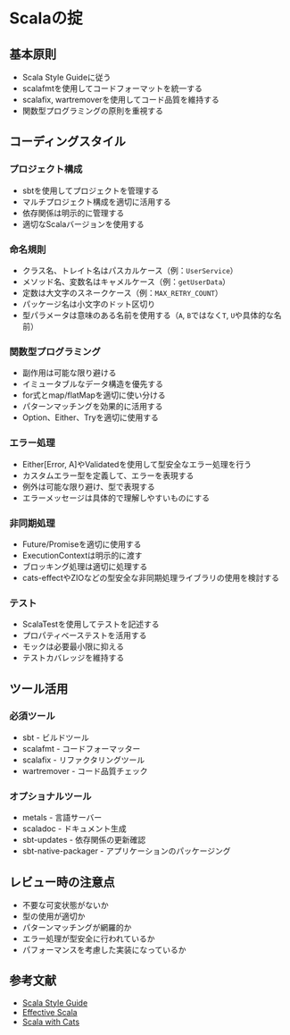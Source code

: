 # Scalaの掟

## 基本原則

- Scala Style Guideに従う
- scalafmtを使用してコードフォーマットを統一する
- scalafix, wartremoverを使用してコード品質を維持する
- 関数型プログラミングの原則を重視する

## コーディングスタイル

### プロジェクト構成

- sbtを使用してプロジェクトを管理する
- マルチプロジェクト構成を適切に活用する
- 依存関係は明示的に管理する
- 適切なScalaバージョンを使用する

### 命名規則

- クラス名、トレイト名はパスカルケース（例：`UserService`）
- メソッド名、変数名はキャメルケース（例：`getUserData`）
- 定数は大文字のスネークケース（例：`MAX_RETRY_COUNT`）
- パッケージ名は小文字のドット区切り
- 型パラメータは意味のある名前を使用する（`A`, `B`ではなく`T`, `U`や具体的な名前）

### 関数型プログラミング

- 副作用は可能な限り避ける
- イミュータブルなデータ構造を優先する
- for式とmap/flatMapを適切に使い分ける
- パターンマッチングを効果的に活用する
- Option、Either、Tryを適切に使用する

### エラー処理

- Either[Error, A]やValidatedを使用して型安全なエラー処理を行う
- カスタムエラー型を定義して、エラーを表現する
- 例外は可能な限り避け、型で表現する
- エラーメッセージは具体的で理解しやすいものにする

### 非同期処理

- Future/Promiseを適切に使用する
- ExecutionContextは明示的に渡す
- ブロッキング処理は適切に処理する
- cats-effectやZIOなどの型安全な非同期処理ライブラリの使用を検討する

### テスト

- ScalaTestを使用してテストを記述する
- プロパティベーステストを活用する
- モックは必要最小限に抑える
- テストカバレッジを維持する

## ツール活用

### 必須ツール

- sbt - ビルドツール
- scalafmt - コードフォーマッター
- scalafix - リファクタリングツール
- wartremover - コード品質チェック

### オプショナルツール

- metals - 言語サーバー
- scaladoc - ドキュメント生成
- sbt-updates - 依存関係の更新確認
- sbt-native-packager - アプリケーションのパッケージング

## レビュー時の注意点

- 不要な可変状態がないか
- 型の使用が適切か
- パターンマッチングが網羅的か
- エラー処理が型安全に行われているか
- パフォーマンスを考慮した実装になっているか

## 参考文献

- [Scala Style Guide](https://docs.scala-lang.org/style/)
- [Effective Scala](https://twitter.github.io/effectivescala/)
- [Scala with Cats](https://underscore.io/books/scala-with-cats/)
